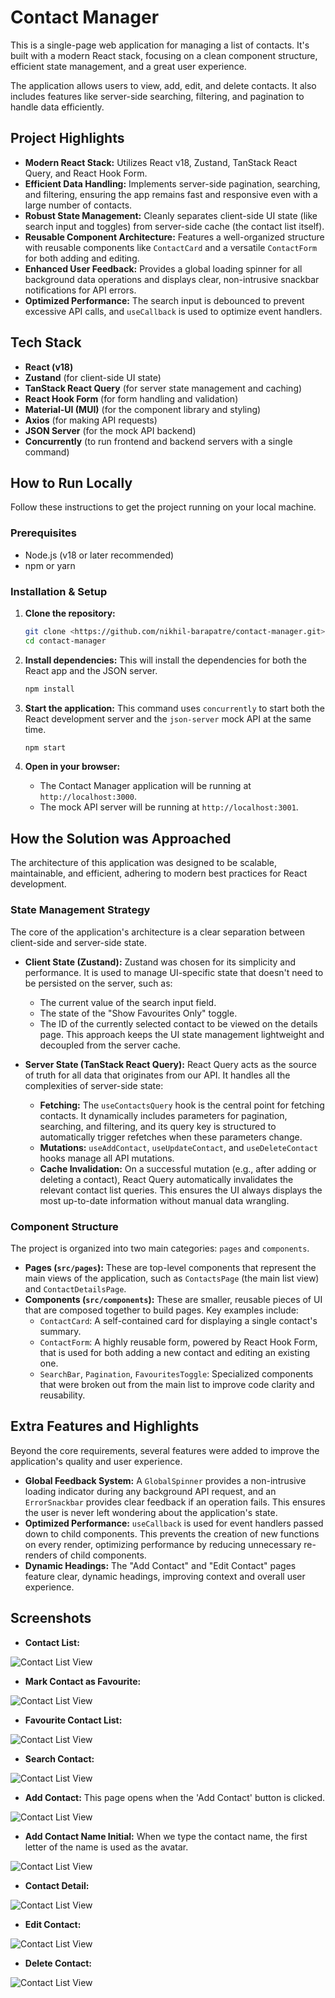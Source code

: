 # Contact Manager

This is a single-page web application for managing a list of contacts. It's built with a modern React stack, focusing on a clean component structure, efficient state management, and a great user experience.

The application allows users to view, add, edit, and delete contacts. It also includes features like server-side searching, filtering, and pagination to handle data efficiently.

## Project Highlights

*   **Modern React Stack:** Utilizes React v18, Zustand, TanStack React Query, and React Hook Form.
*   **Efficient Data Handling:** Implements server-side pagination, searching, and filtering, ensuring the app remains fast and responsive even with a large number of contacts.
*   **Robust State Management:** Cleanly separates client-side UI state (like search input and toggles) from server-side cache (the contact list itself).
*   **Reusable Component Architecture:** Features a well-organized structure with reusable components like `ContactCard` and a versatile `ContactForm` for both adding and editing.
*   **Enhanced User Feedback:** Provides a global loading spinner for all background data operations and displays clear, non-intrusive snackbar notifications for API errors.
*   **Optimized Performance:** The search input is debounced to prevent excessive API calls, and `useCallback` is used to optimize event handlers.

## Tech Stack

*   **React (v18)**
*   **Zustand** (for client-side UI state)
*   **TanStack React Query** (for server state management and caching)
*   **React Hook Form** (for form handling and validation)
*   **Material-UI (MUI)** (for the component library and styling)
*   **Axios** (for making API requests)
*   **JSON Server** (for the mock API backend)
*   **Concurrently** (to run frontend and backend servers with a single command)

## How to Run Locally

Follow these instructions to get the project running on your local machine.

### Prerequisites

*   Node.js (v18 or later recommended)
*   npm or yarn

### Installation & Setup

1.  **Clone the repository:**
    ```sh
    git clone <https://github.com/nikhil-barapatre/contact-manager.git>
    cd contact-manager
    ```

2.  **Install dependencies:**
    This will install the dependencies for both the React app and the JSON server.
    ```sh
    npm install
    ```

3.  **Start the application:**
    This command uses `concurrently` to start both the React development server and the `json-server` mock API at the same time.
    ```sh
    npm start
    ```

4.  **Open in your browser:**
    *   The Contact Manager application will be running at `http://localhost:3000`.
    *   The mock API server will be running at `http://localhost:3001`.

## How the Solution was Approached

The architecture of this application was designed to be scalable, maintainable, and efficient, adhering to modern best practices for React development.

### State Management Strategy

The core of the application's architecture is a clear separation between client-side and server-side state.

*   **Client State (Zustand):** Zustand was chosen for its simplicity and performance. It is used to manage UI-specific state that doesn't need to be persisted on the server, such as:
    *   The current value of the search input field.
    *   The state of the "Show Favourites Only" toggle.
    *   The ID of the currently selected contact to be viewed on the details page.
    This approach keeps the UI state management lightweight and decoupled from the server cache.

*   **Server State (TanStack React Query):** React Query acts as the source of truth for all data that originates from our API. It handles all the complexities of server-side state:
    *   **Fetching:** The `useContactsQuery` hook is the central point for fetching contacts. It dynamically includes parameters for pagination, searching, and filtering, and its query key is structured to automatically trigger refetches when these parameters change.
    *   **Mutations:** `useAddContact`, `useUpdateContact`, and `useDeleteContact` hooks manage all API mutations.
    *   **Cache Invalidation:** On a successful mutation (e.g., after adding or deleting a contact), React Query automatically invalidates the relevant contact list queries. This ensures the UI always displays the most up-to-date information without manual data wrangling.

### Component Structure

The project is organized into two main categories: `pages` and `components`.

*   **Pages (`src/pages`):** These are top-level components that represent the main views of the application, such as `ContactsPage` (the main list view) and `ContactDetailsPage`.
*   **Components (`src/components`):** These are smaller, reusable pieces of UI that are composed together to build pages. Key examples include:
    *   `ContactCard`: A self-contained card for displaying a single contact's summary.
    *   `ContactForm`: A highly reusable form, powered by React Hook Form, that is used for both adding a new contact and editing an existing one.
    *   `SearchBar`, `Pagination`, `FavouritesToggle`: Specialized components that were broken out from the main list to improve code clarity and reusability.

## Extra Features and Highlights

Beyond the core requirements, several features were added to improve the application's quality and user experience.

*   **Global Feedback System:** A `GlobalSpinner` provides a non-intrusive loading indicator during any background API request, and an `ErrorSnackbar` provides clear feedback if an operation fails. This ensures the user is never left wondering about the application's state.
*   **Optimized Performance:** `useCallback` is used for event handlers passed down to child components. This prevents the creation of new functions on every render, optimizing performance by reducing unnecessary re-renders of child components.
*   **Dynamic Headings:** The "Add Contact" and "Edit Contact" pages feature clear, dynamic headings, improving context and overall user experience.

## Screenshots

*   **Contact List:**

![Contact List View](screenshots/contact_list.png)

*   **Mark Contact as Favourite:**

![Contact List View](screenshots/mark_as_favourite.png)

*   **Favourite Contact List:**

![Contact List View](screenshots/favourite_contact_list.png)

*   **Search Contact:**

![Contact List View](screenshots/contact_search.png)

*   **Add Contact:** This page opens when the 'Add Contact' button is clicked.

![Contact List View](screenshots/add_contact.png)

*   **Add Contact Name Initial:** When we type the contact name, the first letter of the name is used as the avatar.

![Contact List View](screenshots/add_contact_initial.png)

*   **Contact Detail:**

![Contact List View](screenshots/contact_detail.png)

*   **Edit Contact:**

![Contact List View](screenshots/edit_contact.png)

*   **Delete Contact:**

![Contact List View](screenshots/delete_contact_notification.png)
